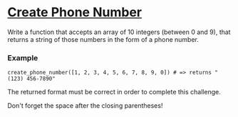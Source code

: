 # [ Create Phone Number ](https://www.codewars.com/kata/525f50e3b73515a6db000b83)

Write a function that accepts an array of 10 integers (between 0 and 9), that returns a string of those numbers in the
form of a phone number.

### Example

    create_phone_number([1, 2, 3, 4, 5, 6, 7, 8, 9, 0]) # => returns "(123) 456-7890"

The returned format must be correct in order to complete this challenge.

Don't forget the space after the closing parentheses!